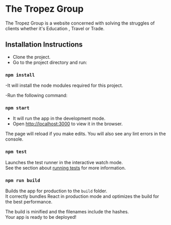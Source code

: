 # The Tropez Group
The Tropez Group is a website concerned with solving the struggles of clients whether it's Education , Travel or Trade.

## Installation Instructions

- Clone the project.
- Go to the project directory and run:

### `npm install`

-It will install the node modules required for this project.

-Run the following command:

### `npm start`

- It will run the app in the development mode.
- Open [http://localhost:3000](http://localhost:3000) to view it in the browser.

The page will reload if you make edits.
You will also see any lint errors in the console.

### `npm test`

Launches the test runner in the interactive watch mode.\
See the section about [running tests](https://facebook.github.io/create-react-app/docs/running-tests) for more information.

### `npm run build`

Builds the app for production to the `build` folder.\
It correctly bundles React in production mode and optimizes the build for the best performance.

The build is minified and the filenames include the hashes.\
Your app is ready to be deployed!
